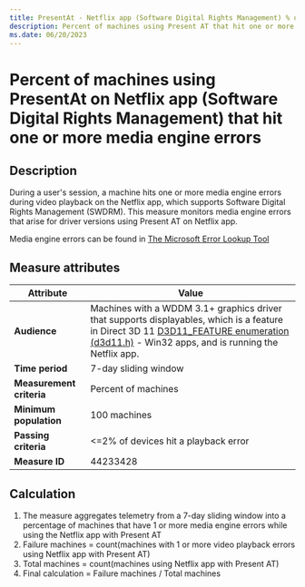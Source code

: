 ```yaml
---
title: PresentAt - Netflix app (Software Digital Rights Management) % of machines hitting one or more media engine errors
description: Percent of machines using Present AT that hit one or more media engine errors during video playback on the Netflix app, which supports Software Digital Rights Management (SWDRM). This measure monitors media engine errors that arise for driver versions using Present AT on Netflix app. 
ms.date: 06/20/2023
---
```


# Percent of machines using PresentAt on Netflix app (Software Digital Rights Management) that hit one or more media engine errors

## Description

During a user's session, a machine hits one or more media engine errors during video playback on the Netflix app, which supports Software Digital Rights Management (SWDRM). This measure monitors media engine errors that arise for driver versions using Present AT on Netflix app.

Media engine errors can be found in [The Microsoft Error Lookup Tool](/windows/win32/debug/system-error-code-lookup-tool)

## Measure attributes

| Attribute | Value |
|--|--|
| **Audience** | Machines with a WDDM 3.1+ graphics driver that supports displayables, which is a feature in Direct 3D 11  [D3D11_FEATURE enumeration (d3d11.h)](/windows/win32/api/d3d11/ne-d3d11-d3d11_feature) - Win32 apps, and is running the Netflix app. |
| **Time period** | 7-day sliding window |
| **Measurement criteria** | Percent of machines |
| **Minimum population** | 100 machines |
| **Passing criteria** | <=2% of devices hit a playback error|
| **Measure ID** | 44233428 |

## Calculation

1. The measure aggregates telemetry from a 7-day sliding window into a percentage of machines that have 1 or more media engine errors while using the Netflix app with Present AT
1. Failure machines = count(machines with 1 or more video playback errors using Netflix app with Present AT)
1. Total machines = count(machines using Netflix app with Present AT)
1. Final calculation = Failure machines / Total machines
